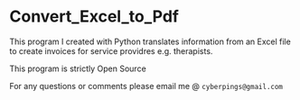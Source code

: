 # Convert_Excel_to_Pdf

This program I created with Python translates information from an Excel file to create invoices for service providres e.g. therapists.

This program is strictly Open Source

For any questions or comments please email me @ `cyberpings@gmail.com`
